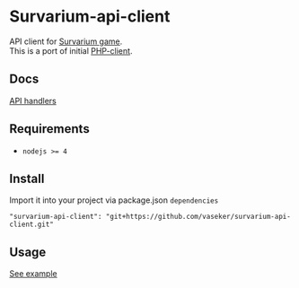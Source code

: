 # Survarium-api-client

API client for [Survarium game](http://survarium.com).  
This is a port of initial [PHP-client](https://github.com/PhpSurvarium/SurvariumAPI).

## Docs
[API handlers](http://vaseker.github.io/survarium-api-client/docs/Api.html)

## Requirements
* `nodejs >= 4`

## Install
Import it into your project via package.json `dependencies`

`"survarium-api-client": "git+https://github.com/vaseker/survarium-api-client.git"`

## Usage

[See example](https://github.com/vaseker/survarium-api-client/blob/master/example/v0.js)
